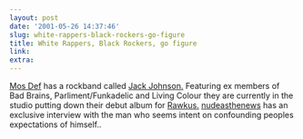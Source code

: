 ```yaml
---
layout: post
date: '2001-05-26 14:37:46'
slug: white-rappers-black-rockers-go-figure
title: White Rappers, Black Rockers, go figure
link: 
extra: 
---
```


[Mos Def](http://www.rollingstone.com/artists/bio.asp?oid=6119&amp;cf=6119) has a rockband called [Jack Johnson.](http://www.scratchbomb.com/mos_def.html) Featuring ex members of Bad Brains, Parliment/Funkadelic and Living Colour they are currently in the studio putting down their debut album for [Rawkus.](http://www.rawkus.com)
[nudeasthenews](http://www.nudeasthenews.com/sections/features/qanda/story/052101aaa.html) has an exclusive interview with the man who seems intent on confounding peoples expectations of himself..